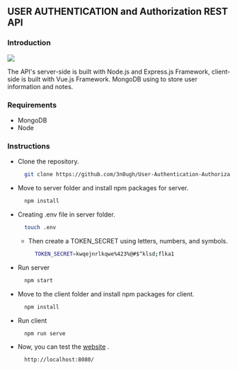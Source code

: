## USER AUTHENTICATION and Authorization REST API 

###  Introduction

![](https://ocw.cs.pub.ro/courses/_media/se/labs/3-tier-architecture.png?w=600&tok=fa6eda)

The API's server-side is built with Node.js and Express.js Framework, 
client-side is built with Vue.js Framework. MongoDB using to store user 
information and notes.

### Requirements

* MongoDB
* Node

### Instructions

* Clone the repository.
  ```bash
    git clone https://github.com/3n0ugh/User-Authentication-Authorization.git
  ```
* Move to server folder and install npm packages for server.
  ```bash
    npm install
  ```
* Creating .env file in server folder.
  ```bash
    touch .env
  ```
  * Then create a TOKEN_SECRET using letters, numbers, and symbols.
    ```bash
      TOKEN_SECRET=kwqejnrlkqwe%423%@#$^klsd;flka1
    ```
* Run server
  ```bash
    npm start
  ```
* Move to the client folder and install npm packages for client.
  ```bash
    npm install
  ```
* Run client
  ```bash
    npm run serve
  ```
* Now, you can test the [website](http://localhost:8080/) .
  ```bash
    http://localhost:8080/
  ```
